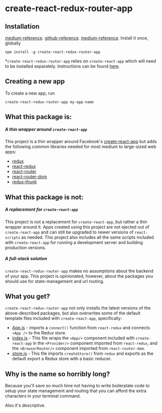 # create-react-redux-router-app

## Installation


[medium-reference](https://medium.com/@chrisjpatty/extending-create-react-app-to-make-your-own-app-generator-5d7b1ddc246).
[github-reference](https://github.com/chrisjpatty/create-react-redux-router-app).
[medium-reference](https://github.com/hnagarkoti/react-redux-biolerplate).
Install it once, globally
```
npm install -g create-react-redux-router-app
```
\*`create-react-redux-router-app` relies on `create-react-app` which will need to be installed separately. Instructions can be found [here](https://github.com/facebookincubator/create-react-app).

## Creating a new app

To create a new app, run
```
create-react-redux-router-app my-app-name
```


## What this package is:

##### A thin wrapper around `create-react-app`
This project is a thin wrapper around Facebook's [create-react-app](https://github.com/facebookincubator/create-react-app) but adds the following common libraries needed for most medium to large-sized web apps:

- [redux](http://redux.js.org/)
- [react-redux](https://github.com/reactjs/react-redux)
- [react-router](https://github.com/ReactTraining/react-router)
- [react-router-dom](https://www.npmjs.com/package/react-router-dom)
- [redux-thunk](https://github.com/gaearon/redux-thunk)

## What this package is not:

##### A replacement for `create-react-app`
This project is not a replacement for `create-react-app`, but rather a thin wrapper around it. Apps created using this project are not ejected out of `create-react-app` and can still be upgraded to newer versions of `react-scripts` as needed. This project also includes all the same scripts included with `create-react-app` for running a development server and building production versions.

##### A full-stack solution
`create-react-redux-router-app` makes no assumptions about the backend of your app. This project is opinionated, however, about the packages you should use for state-management and url routing.

## What you get?

`create-react-redux-router-app` not only installs the latest versions of the above-described packages, but also overwrites some of the default template files included with `create-react-app`, specifically:

- [App.js](https://github.com/chrisjpatty/create-react-redux-router-app/blob/master/templates/App.js) - imports a `connect()` function from `react-redux` and connects `<App />` to the Redux store.
- [index.js](https://github.com/chrisjpatty/create-react-redux-router-app/blob/master/templates/index.js) - This file wraps the `<App/>` component included with `create-react-app` in the `<Provider/>` component imported from `react-redux`, and the `<BrowserRouter/>` component imported from `react-router-dom`.
- [store.js](https://github.com/chrisjpatty/create-react-redux-router-app/blob/master/templates/store.js) - This file imports `createStore()` from `redux` and exports as the default export a Redux store with a basic reducer.

## Why is the name so horribly long?

Because you'll save so much time not having to write boilerplate code to setup your state management and routing that you can afford the extra characters in your terminal command.

Also it's descriptive.
